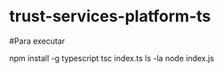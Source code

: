 # trust-services-platform-ts


#Para executar

npm install -g typescript
tsc index.ts 
ls -la
node index.js 

